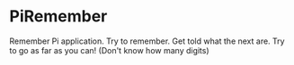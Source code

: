 PiRemember
==========

Remember Pi application. Try to remember. Get told what the next are. Try to go as far as you can! (Don't know how many digits)
